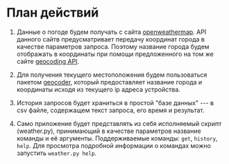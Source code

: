 # План действий

1. Данные о погоде будем получать с сайта [openweathermap](https://openweathermap.org/current). API данного сайтв предусматривает передачу координат города в качестве параметров запроса. Поэтому название города будем отображать в координаты при помощи предложенного на том же сайте [geocoding API](https://openweathermap.org/api/geocoding-api).

2. Для получения текущего местоположения будем пользоваться пакетом [geocoder](https://geocoder.readthedocs.io/), который предоставляет название города и координаты исходя из текущего ip адреса устройства.

3. История запросов будет храниться в простой "базе данных" --- в csv файле, содержащем текст запроса, его время и результат.

4. Само приложение будет представлять из себя исполняемый скрипт (weather.py), принимающий в качестве параметров название команды и её аргументы. Поддерживаемые команды: `get`, `history`, `help`. Для просмотра подробной информации о командах можно запустить `weather.py help`.
